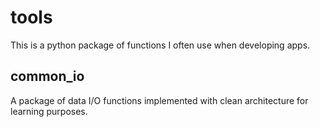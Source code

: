 # tools

This is a python package of functions I often use when developing apps.

## common_io

A package of data I/O functions implemented with clean architecture for learning purposes.
